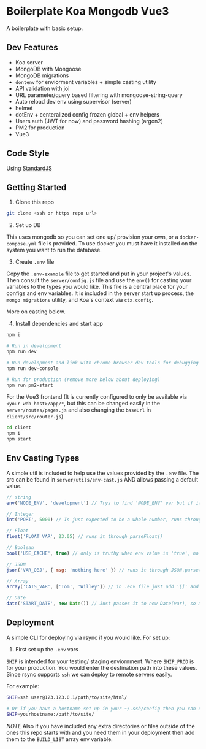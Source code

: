 # Boilerplate Koa Mongodb Vue3

A boilerplate with basic setup.

## Dev Features

- Koa server
- MongoDB with Mongoose
- MongoDB migrations
- `dontenv` for enviorment variables + simple casting utility
- API validation with joi
- URL parameter/query based filtering with mongoose-string-query
- Auto reload dev env using supervisor (server)
- helmet
- dotEnv + centeralized config frozen global + env helpers
- Users auth (JWT for now) and password hashing (argon2)
- PM2 for production
- Vue3

## Code Style

Using [StandardJS](https://standardjs.com/)

## Getting Started

1. Clone this repo

```bash
git clone <ssh or https repo url>
```

2. Set up DB

This uses mongodb so you can set one up/ provision your own, or a `docker-compose.yml` file is provided. To use docker you must have it installed on the system you want to run the database.

3. Create `.env` file

Copy the `.env-example` file to get started and put in your project's values. Then consult the `server/config.js` file and use the `env()` for casting your variables to the types you would like. This file is a central place for your configs and env variables. It is included in the server start up process, the `mongo migrations` utility, and Koa's context via `ctx.config`.

More on casting below.

4. Install dependencies and start app

```bash
npm i

# Run in development
npm run dev

# Run development and link with chrome browser dev tools for debugging
npm run dev-console

# Run for production (remove more below about deploying)
npm run pm2-start
```

For the Vue3 frontend (It is currently configured to only be available via `<your web host>/app/*`, but this can be changed easily in the `server/routes/pages.js` and also changing the `baseUrl` in `client/src/router.js`)

```bash
cd client
npm i
npm start
```

## Env Casting Types

A simple util is included to help use the values provided by the `.env` file. The src can be found in `server/utils/env-cast.js` AND allows passing a default value.

```javascript
// string
env('NODE_ENV', 'development') // Trys to find 'NODE_ENV' var but if it cannot or it is empty then it uses 'development'

// Integer
int('PORT', 5000) // Is just expected to be a whole number, runs through parseInt()

// Float
float('FLOAT_VAR', 23.05) // runs it through parseFloat()

// Boolean
bool('USE_CACHE', true) // only is truthy when env value is 'true', no quotes needed in .env file

// JSON
json('VAR_OBJ', { msg: 'nothing here' }) // runs it through JSON.parse() so make sure it is a valid JSON string, default is standard js object

// Array
array('CATS_VAR', ['Tom', 'Willey']) // in .env file just add '[]' and values separated by commas: ex CATS_VAR=[Victor,Sassy]

// Date
date('START_DATE', new Date()) // Just passes it to new Date(var), so must be a valid date string
```

## Deployment

A simple CLI for deploying via rsync if you would like. For set up:

1. First set up the `.env` vars

`SHIP` is intended for your testing/ staging enviornment. Where `SHIP_PROD` is for your production. You would enter the destination path into these values. Since rsync supports `ssh` we can deploy to remote servers easily.

For example:

```bash
SHIP=ssh user@123.123.0.1/path/to/site/html/

# Or if you have a hostname set up in your ~/.ssh/config then you can do something like this:
SHIP=yourhostname:/path/to/site/
```

*NOTE* Also if you have included any extra directories or files outside of the ones this repo starts with and you need them in your deployment then add them to the `BUILD_LIST` array env variable.
